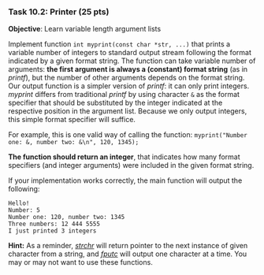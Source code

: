 ### Task 10.2: Printer (25 pts)

**Objective**: Learn variable length argument lists

Implement function `int myprint(const char *str, ...)` that prints a variable number of
integers to standard output stream following the format indicated by a
given format string. The function can take variable number of
arguments: **the first argument is always a (constant) format string**
(as in *printf*), but the number of other arguments depends on the
format string. Our output function is a simpler version of *printf*:
it can only print integers. *myprint* differs from traditional
*printf* by using character `&` as the format specifier that should be
substituted by the integer indicated at the respective position in the
argument list. Because we only output integers, this simple format
specifier will suffice.

For example, this is one valid way of calling the function:
`myprint("Number one: &, number two: &\n", 120, 1345);`

**The function should return an integer**, that indicates how many
  format specifiers (and integer arguments) were included in the given
  format string.

If your implementation works correctly, the main function will output the
following:

    Hello!
    Number: 5
    Number one: 120, number two: 1345
    Three numbers: 12 444 5555
    I just printed 3 integers

**Hint:** As a reminder,
*[strchr](http://www.cplusplus.com/reference/cstring/strchr/?kw=strchr)* will
return pointer to the next instance of given character from a string, and
*[fputc](http://www.cplusplus.com/reference/cstdio/fputc/?kw=fputc)* will output
one character at a time. You may or may not want to use these
functions.
